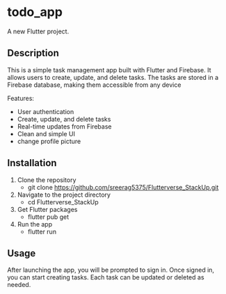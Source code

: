 # todo_app

A new Flutter project.

## Description

This is a simple task management app built with Flutter and Firebase. It allows users to create, update, and delete tasks. The tasks are stored in a Firebase database, making them accessible from any device

Features:

- User authentication
- Create, update, and delete tasks
- Real-time updates from Firebase
- Clean and simple UI
- change profile picture

## Installation
1) Clone the repository
   - git clone https://github.com/sreerag5375/Flutterverse_StackUp.git
2) Navigate to the project directory
   - cd Flutterverse_StackUp
3) Get Flutter packages
   - flutter pub get
4) Run the app
   - flutter run
## Usage
After launching the app, you will be prompted to sign in. Once signed in, you can start creating tasks. Each task can be updated or deleted as needed.
